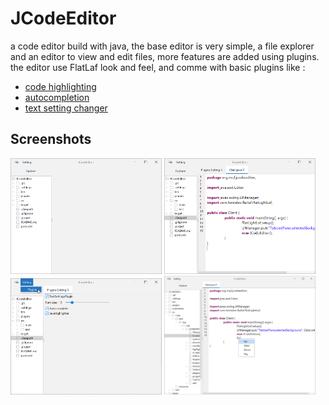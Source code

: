 # JCodeEditor
a code editor build with java, the base editor is very simple, a file explorer and an editor to view and edit files, more features are added using plugins. 
the editor use FlatLaf look and feel, and comme with basic plugins like : 
- [code highlighting](https://github.com/laktam/java-highlighter-plugin)
- [autocompletion](https://github.com/laktam/autocompletion-plugin)
- [text setting changer](https://github.com/laktam/TextSettingsPlugin)

## Screenshots
<div>
<img src="screenshots/1.png" width="48%">
<img src="screenshots/2.png" width="48%">
<img src="screenshots/3.png" width="48%">
  <img src="screenshots/4.png" width="48%">
</div>
